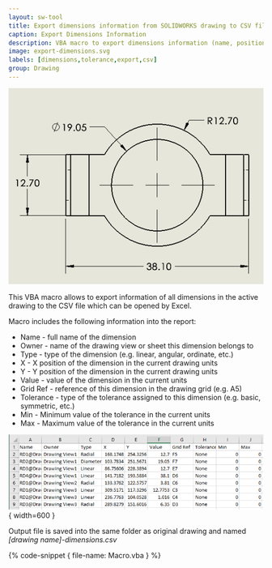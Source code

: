 ```yaml
---
layout: sw-tool
title: Export dimensions information from SOLIDWORKS drawing to CSV file
caption: Export Dimensions Information
description: VBA macro to export dimensions information (name, position, location, zone, value, tolerance) from SOLIDWORKS drawing to the CSV file
image: export-dimensions.svg
labels: [dimensions,tolerance,export,csv]
group: Drawing
---
```

![Dimensions in the drawing view](drawing-view.png)

This VBA macro allows to export information of all dimensions in the active drawing to the CSV file which can be opened by Excel.

Macro includes the following information into the report:

* Name - full name of the dimension
* Owner - name of the drawing view or sheet this dimension belongs to
* Type - type of the dimension (e.g. linear, angular, ordinate, etc.)
* X - X position of the dimension in the current drawing units
* Y - Y position of the dimension in the current drawing units
* Value - value of the dimension in the current units
* Grid Ref - reference of this dimension in the drawing grid (e.g. A5)
* Tolerance - type of the tolerance assigned to this dimension (e.g. basic, symmetric, etc.)
* Min - Minimum value of the tolerance in the current units
* Max - Maximum value of the tolerance in the current units

![Dimensions information opened in Excel](dimensions-report.png){ width=600 }

Output file is saved into the same folder as original drawing and named *[drawing name]-dimensions.csv*

{% code-snippet { file-name: Macro.vba } %}